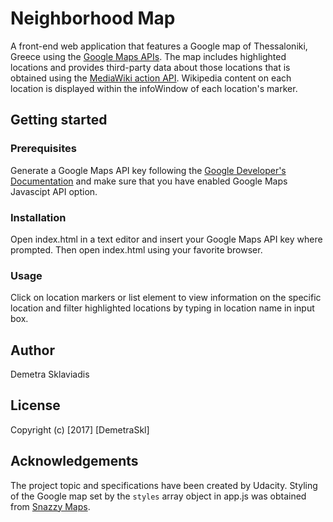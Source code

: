 # Neighborhood Map

A front-end web application that features a Google map of Thessaloniki, Greece using the [Google Maps APIs](https://developers.google.com/maps/documentation/). The map includes highlighted locations and provides third-party data about those locations that is obtained using the [MediaWiki action API](https://www.mediawiki.org/wiki/API:Main_page). Wikipedia content on each location is displayed within the infoWindow of each location's marker. 

## Getting started 

### Prerequisites

Generate a Google Maps API key following the [Google Developer's Documentation](https://developers.google.com/maps/documentation/javascript/get-api-key) and make sure that you have enabled Google Maps Javascipt API option. 

### Installation

Open index.html in a text editor and insert your Google Maps API key where prompted. Then open index.html using your favorite browser. 

### Usage

Click on location markers or list element to view information on the specific location and filter highlighted locations by typing in location name in input box. 

## Author

Demetra Sklaviadis

## License
Copyright (c) [2017] [DemetraSkl]

## Acknowledgements

The project topic and specifications have been created by Udacity.
Styling of the Google map set by the `styles` array object in app.js was obtained from [Snazzy Maps](https://snazzymaps.com/style/1/pale-dawn). 
